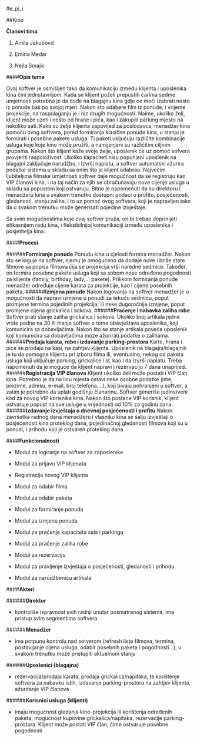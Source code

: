 #e_pi_i

##Kino

**Članovi tima**:

1. Amila Jakubović 

2. Emina Medar

3. Nejla Smajić

####**Opis teme**

Ovaj softver je osmišljen tako da komunikaciju izmedu klijenta i uposlenika  kina čini jednstavnijom. Kada se klijent poželi prepustiti čarima sedme umjetnosti potrebno je da dođe na blagajnu kina gdje ce moći izabrati nesto iz ponude baš po svojoj mjeri. Nakon sto odabere film iz ponude, i vrijeme projekcije, na raspolaganju je i niz drugih mogućnosti.
Naime, ukoliko želi, klijent može uzeti i nešto od hrane i pića, kao i zakupiti parking mjesto na nekoliko sati. Kako su želje klijenta zapovijed za poslodavca, menadžer kina pomoću ovog softvera, pored formiranja klasične ponude kina, u stanju je formirati i posebne pakete usluga. Ti paketi uključuju različite kombinacije usluga koje koje kino može pružiti, a namijenjeni su različitim ciljnim grupama. Nakon što klijent kaže svoje želje, uposlenik će uz pomoć sofvera provjeriti raspoloživost. Ukoliko kapaciteti nisu popunjeni uposlenik na blagajni zaključuje narudžbu, i izvrši naplatu, a softver automatski ažurira podatke sistema u skladu sa onim što je klijent odabrao.
Najvećim ljubiteljima filmske umjetnosti softver daje mogućnost da se registruju kao VIP članovi kina, i na taj način za njih se obračunavaju nove cijenje usluga u skladu sa popustom koji ostvaruju.
Bitno je napomenuti da su direktoru i menadžeru kina u svakom trenutku dostupni podaci o profitu, posjećenosti, gledanosti, stanju zaliha, i to uz pomoć ovog softvera, koji je napravljen tako da u svakom trenutku može generisati pojedine izvještaje.

Sa svim mogućnostima koje ovaj softver pruža, on bi trebao doprinijeti efikasnijem radu kina, i fleksibilnijoj komunikaciji između uposlenika i posjetitelja kina.


####**Procesi**

######**Formiranje ponude**
Ponudu kina u cjelosti formira menadžer. Nakon sto se loguje na softver, njemu je omogućeno da dodaje nove i briše stare  filmove sa popisa filmova čija se projekcija vrši naredne sedmice. Također, on formira posebne pakete usluga koji sa sobom nose određene pogodnosti za klijente (family, birthday, lady,... pakete). Prilikom formiranja ponude menadžer određuje cijene  karata za projekcije, kao i cijene posebnih paketa.
######**Izmjena  ponude**
Nakon logovanja na softver menadžer je u mogućnosti da napravi izmjene u ponudi za tekuću sedmicu, poput promjene termina pojedinih projekcija, ili neke dugoročnije izmjene, poput promjene cijena grickalica i sokova.
######**Praćenje i nabavka zaliha robe**
Softver prati stanje zaliha grickalica i sokova. Ukoliko broj artikala jedne vrste padne na 30 ili manje softver o tome obavještava uposlenika, koji komunicira sa dobavljačima. Nakon što se stanje artikala poveća uposlenik koji komunicira sa dobavljačima moze ažurirati podatke o zalihama.
######**Prodaja karata, robe i izdavanje parking-prostora**
Karte, hrana i pice se prodaju na kasi, na zahtjev klijenta. Uposlenik na blagajni/blagajnik je tu da pomogne klijentu pri izboru filma ili, eventualno, nekog od paketa usluga koji uključuje parking, grickalice i sl, kao i da izvrši naplatu. Treba napomenuti da je moguće da klijent napravi i rezervaciju 7 dana unaprijed.
######**Registracija VIP članova**
Klijent ukoliko želi može postati i VIP član kina. Potrebno je da na licu mjesta ostavi neke osobne podatke (ime, prezime, adresu, e-mail, broj telefona,...), koji bivaju pohranjeni u softver, a zatim je potrebno da uplati godišnju članarinu. Softver generiše jedinstveni kod za novog VIP korisnika kina. Nakon što postane VIP korisnik, klijent ostvaruje popust na sve usluge u vrijednosti od 10% za godinu dana.
######**Izdavanje izvještaja o dnevnoj posjećenosti i profitu**
Nakon završetka radnog dana menadžeru i vlasniku kina se šalju izvještaji o posjećenosti kina proteklog dana, pojedinačnoj gledanosti filmova koji su u ponudi, i prihodu koji je ostvaren proteklog dana.

####**Funkcionalnosti**

- Modul za logiranje na softver za zaposlenike

- Modul za prijavu VIP klijenata

- Registracija novog VIP klijenta

- Modul za odabir filma

- Modul za odabir paketa

- Modul za formiranje ponuda

- Modul za izmjenu ponuda

- Modul za praćenje kapaciteta sala i parkinga

- Modul za praćenje zaliha robe

- Modul za rezervaciju

- Modul za pravljenje izvještaja o posjećenosti, gledanosti i prihodu

- Modul za narudžbenicu artikala

####**Akteri**

######**Direktor** 
- kontroliše ispravnost svih radnji unutar posmatranog sistema, ima pristup svim segmentima softvera

######**Menadžer** 
- ima potpunu kontrolu nad sotverom (refresh liste filmova, termina, postavljanje cijena usluga, odabir posebnih paketa i pogodnosti...), u svakom trenutku može pristupiti aktuelnom stanju

######**Uposlenici (blagajna)** 
- rezervacija/prodaja karata, prodaja grickalica/napitaka, te korištenje softvera za nabavku istih, izdavanje parking-prostora na zahtjev klijenta, ažuriranje VIP članova

######**Korisnici usluga (klijenti)** 
- imaju mogućnost gledanja kino-projekcija ili korištenja određenih paketa, mogućnost kupovine grickalica/napitaka, rezervacije parking-prostora. Klijent može postati VIP član, čime ostvaruje posebne pogodnosti
